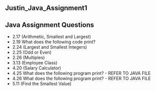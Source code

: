## Justin_Java_Assignment1

## Java Assignment Questions
-  2.17 (Arithmetic, Smallest and Largest)
-  2.19  What does the following code print?
- 2.24 (Largest and Smallest Integers)
- 2.25 (Odd or Even)
- 2.26 (Multiples)
- 3.13 (Employee Class)
- 4.20 (Salary Calculator)
- 4.25 What does the following program print? - REFER TO JAVA FILE
- 4.26 What does the following program print? - REFER TO JAVA FILE
- 5.11 (Find the Smallest Value)
